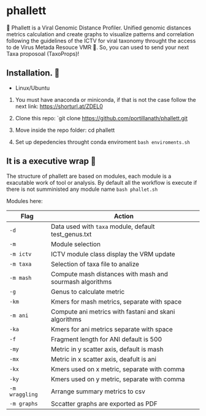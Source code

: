# phallett

🎨 Phallett is a Viral Genomic Distance Profiler. Unified genomic distances metrics calculation and create graphs to visualize patterns and correlation following the guidelines of the ICTV for viral taxonomy throught the access to de Virus Metada Resouce VMR 👾. So, you can used to send your next Taxa proposoal (TaxoProps)!

## Installation. 🌈

* Linux/Ubuntu
1. You must have anaconda or miniconda, if that is not the case follow the next link: 
https://shorturl.at/ZDEL0

2. Clone this repo: `git clone https://github.com/portillanath/phallett.git 

3. Move inside the repo folder: cd phallett

4. Set up depedencies throught conda enviroment `bash enviroments.sh`

## It is a executive wrap 🌯
The structure of phallett are based on modules, each module is a exacutable work of tool or analysis. By default all the workflow is execute if there is not sumministed any module name `bash phallet.sh`

Modules here:

| Flag          | Action                          |
| ------------- | ------------------------------- |
|    `-d`       |  Data used with `taxa` module, default test_genus.txt  |
|    `-m`       | Module selection                |
|   `-m ictv`   | ICTV module class display the VRM update|
|   `-m taxa`   |  Selection of taxa file to analize |
|   `-m mash`   | Compute mash distances with mash and sourmash algorithms |
| `-g`          | Genus to calculate metric |
| `-km`         | Kmers for mash metrics, separate with space|
| `-m ani`      | Compute ani metrics with fastani and skani algorithms|
| `-ka`         | Kmers for ani metrics separate with space  |
| `-f`          | Fragment length for ANI default is 500     |
| `-my`         | Metric in y scatter axis, default is mash  |
| `-mx`         | Metric in x scatter axis, deafult is ani   |
| `-kx`         | Kmers used on x metric, separate with comma |
| `-ky`         | Kmers used on y metric, separate with comma|
| `-m wraggling`| Arrange summary metrics to csv             | 
| `-m graphs`    | Sccatter graphs are exported as PDF       |
